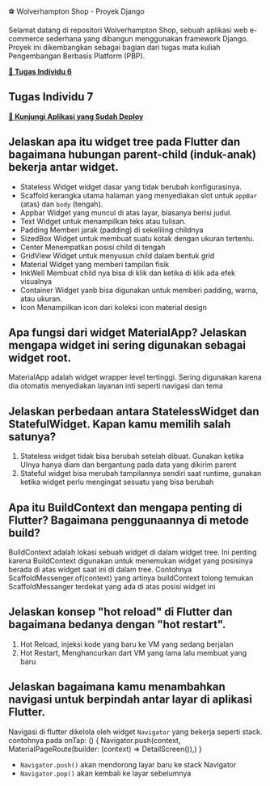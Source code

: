 ⚽ Wolverhampton Shop - Proyek Django

Selamat datang di repositori Wolverhampton Shop, sebuah aplikasi web e-commerce sederhana yang dibangun menggunakan framework Django. Proyek ini dikembangkan sebagai bagian dari tugas mata kuliah Pengembangan Berbasis Platform (PBP).

**[🔗 Tugas Individu 6](https://github.com/prasetyasurya-ui/football_shop)**

## Tugas Individu 7

**[🔗 Kunjungi Aplikasi yang Sudah Deploy](https://prasetya-surya-footballshop.pbp.cs.ui.ac.id/)**

## Jelaskan apa itu widget tree pada Flutter dan bagaimana hubungan parent-child (induk-anak) bekerja antar widget.

- Stateless Widget
widget dasar yang tidak berubah konfigurasinya.
- Scaffold
kerangka utama halaman yang menyediakan slot untuk `appBar` (atas) dan `body` (tengah).
- Appbar
Widget yang muncul di atas layar, biasanya berisi judul.
- Text
Widget untuk menampilkan teks atau tulisan.
- Padding
Memberi jarak (padding) di sekeliling childnya
- SizedBox
Widget untuk membuat suatu kotak dengan ukuran tertentu.
- Center
Menempatkan posisi child di tengah
- GridView
Widget untuk menyusun child dalam bentuk grid
- Material
Widget yang memberi tampilan fisik
- InkWell
Membuat child nya bisa di klik dan ketika di klik ada efek visualnya
- Container
Widget yanb bisa digunakan untuk memberi padding, warna, atau ukuran.
- Icon
Menampilkan icon dari koleksi icon material design


##  Apa fungsi dari widget MaterialApp? Jelaskan mengapa widget ini sering digunakan sebagai widget root.
MaterialApp adalah widget wrapper level tertinggi. Sering digunakan karena dia otomatis menyediakan layanan inti seperti navigasi dan tema

## Jelaskan perbedaan antara StatelessWidget dan StatefulWidget. Kapan kamu memilih salah satunya?
1. Stateless widget tidak bisa berubah setelah dibuat. Gunakan ketika UInya hanya diam dan bergantung pada data yang dikirim parent
2. Stateful widget bisa merubah tampilannya sendiri saat runtime, gunakan ketika widget perlu mengingat sesuatu yang bisa berubah

## Apa itu BuildContext dan mengapa penting di Flutter? Bagaimana penggunaannya di metode build?
BuildContext adalah lokasi sebuah widget di dalam widget tree. Ini penting karena BuildContext digunakan untuk menemukan widget yang posisinya berada di atas widget saat ini di dalam tree. Contohnya ScaffoldMessenger.of(context) yang artinya buildContext tolong temukan ScaffoldMessanger terdekat yang ada di atas posisi widget ini

## Jelaskan konsep "hot reload" di Flutter dan bagaimana bedanya dengan "hot restart".
1. Hot Reload, injeksi kode yang baru ke VM yang sedang berjalan
2. Hot Restart, Menghancurkan dart VM yang lama lalu membuat yang baru

## Jelaskan bagaimana kamu menambahkan navigasi untuk berpindah antar layar di aplikasi Flutter.
Navigasi di flutter dikelola oleh widget `Navigator` yang bekerja seperti stack. contohnya pada onTap: () {
    Navigator.push(context, MaterialPageRoute(builder: (context) => DetailScreen()),)
}

- `Navigator.push()` akan mendorong layar baru ke stack Navigator
- `Navigator.pop()` akan kembali ke layar sebelumnya